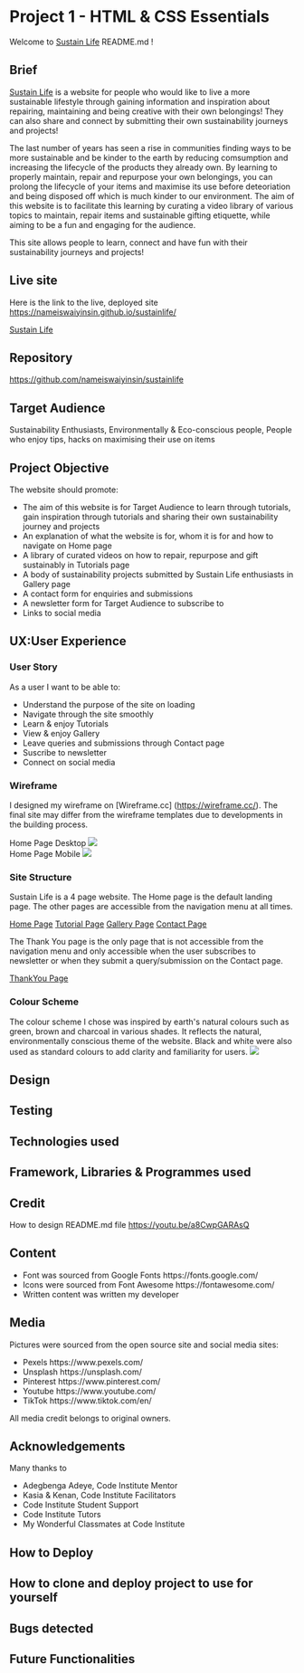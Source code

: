 # Project 1 - HTML & CSS Essentials 

Welcome to [Sustain Life](https://nameiswaiyinsin.github.io/sustainlife/) README.md ! 

## Brief
[Sustain Life](https://nameiswaiyinsin.github.io/sustainlife/) is a website for people who would like to live a more sustainable lifestyle through gaining information and inspiration about repairing, maintaining and being creative with their own belongings! They can also share and connect by submitting their own sustainability journeys and projects! 

The last number of years has seen a rise in communities finding ways to be more sustainable and be kinder to the earth by reducing comsumption and increasing the lifecycle of the products they already own. By learning to properly maintain, repair and repurpose your own belongings, you can prolong the lifecycle of your items and maximise its use before deteoriation and being disposed off which is much kinder to our environment. The aim of this website is to facilitate this learning by curating a video library of various topics to maintain, repair items and sustainable gifting etiquette, while aiming to be a fun and engaging for the audience. 

This site allows people to learn, connect and have fun with their sustainability journeys and projects!

## Live site
Here is the link to the live, deployed site https://nameiswaiyinsin.github.io/sustainlife/

[Sustain Life](https://nameiswaiyinsin.github.io/sustainlife/)

## Repository
https://github.com/nameiswaiyinsin/sustainlife


## Target Audience
Sustainability Enthusiasts, Environmentally & Eco-conscious people, People who enjoy tips, hacks on maximising their use on items

## Project Objective
The website should promote:
<ul>
<li>The aim of this website is for Target Audience to learn through tutorials, gain inspiration through tutorials and sharing their own sustainability journey and projects</li>
<li>An explanation of what the website is for, whom it is for and how to navigate on Home page</li>
<li>A library of curated videos on how to repair, repurpose and gift sustainably in Tutorials page</li>
<li>A body of sustainability projects submitted by Sustain Life enthusiasts in Gallery page</li>
<li>A contact form for enquiries and submissions</li>
<li>A newsletter form for Target Audience to subscribe to</li>
<li>Links to social media</li>
</ul>


## UX:User Experience
### User Story
As a user I want to be able to:
<ul>
<li>Understand the purpose of the site on loading</li>
<li>Navigate through the site smoothly</li>
<li>Learn & enjoy Tutorials</li>
<li>View & enjoy Gallery</li>
<li>Leave queries and submissions through Contact page</li>
<li>Suscribe to newsletter</li>
<li>Connect on social media</li>
</ul>

### Wireframe

I designed my wireframe on [Wireframe.cc] (https://wireframe.cc/). The final site may differ from the wireframe templates due to developments in the building process.

Home Page Desktop
![](/assets/images/wireframe-homepage.jpg)
<br>
Home Page Mobile
![](/assets/images/wireframe-home-page-mobile.png)



### Site Structure

Sustain Life is a 4 page website. The Home page is the default landing page. The other pages are accessible from the navigation menu at all times. 

[Home Page](https://nameiswaiyinsin.github.io/sustainlife/index.html)
[Tutorial Page](https://nameiswaiyinsin.github.io/sustainlife/tutorials.html)
[Gallery Page](https://nameiswaiyinsin.github.io/sustainlife/gallery.html)
[Contact Page](https://nameiswaiyinsin.github.io/sustainlife/contact.html)

The Thank You page is the only page that is not accessible from the navigation menu and only accessible when the user subscribes to newsletter or when they submit a query/submission on the Contact page.

[ThankYou Page](https://nameiswaiyinsin.github.io/sustainlife/thankyou.html)

### Colour Scheme

The colour scheme I chose was inspired by earth's natural colours such as green, brown and charcoal in various shades. It reflects the natural, environmentally conscious theme of the website. Black and white were also used as standard colours to add clarity and familiarity for users.
![](/assets/images/coolors.jpg)


## Design

## Testing

## Technologies used

## Framework, Libraries & Programmes used

## Credit
How to design README.md file https://youtu.be/a8CwpGARAsQ

## Content
<ul>
<li>Font was sourced from Google Fonts https://fonts.google.com/</li>
<li>Icons were sourced from Font Awesome https://fontawesome.com/</li>
<li>Written content was written my developer</li>
</ul>


## Media
Pictures were sourced from the open source site and social media sites:
<ul>
<li>Pexels https://www.pexels.com/ </li>
<li>Unsplash https://unsplash.com/</li>
<li>Pinterest https://www.pinterest.com/</li>
<li>Youtube https://www.youtube.com/</li>
<li>TikTok https://www.tiktok.com/en/</li>
</ul>
All media credit belongs to original owners.

## Acknowledgements
Many thanks to 
<ul>
<li>Adegbenga Adeye, Code Institute Mentor</li>
<li>Kasia & Kenan, Code Institute Facilitators</li>
<li>Code Institute Student Support</li>
<li>Code Institute Tutors</li>
<li>My Wonderful Classmates at Code Institute</li>
</ul>


## How to Deploy

## How to clone and deploy project to use for yourself

## Bugs detected 

## Future Functionalities




